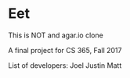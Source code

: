 # Eet
This is NOT and agar.io clone

A final project for CS 365, Fall 2017

List of developers:
	Joel
	Justin
	Matt

